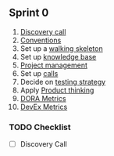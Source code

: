 ## Sprint 0

1. [Discovery call](discovery-call.md)
2. [Conventions](conventions.md)
3. Set up a [walking skeleton](walking-skeleton.md)
4. Set up [knowledge base](knowledge-base.md)
5. [Project management](project-management.md)
6. Set up [calls](setup-calls.md)
7. Decide on [testing strategy](testing.md)
8. Apply [Product thinking](product-thinking.md)
9. [DORA Metrics](https://www.leanix.net/en/wiki/vsm/dora-metrics)
10. [DevEx Metrics](https://queue.acm.org/detail.cfm?id=3595878)

### TODO Checklist
- [ ] Discovery Call